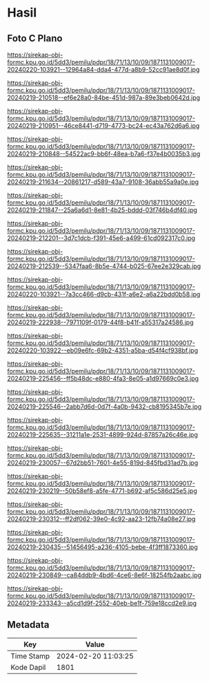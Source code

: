 # Hasil

## Foto C Plano

https://sirekap-obj-formc.kpu.go.id/5dd3/pemilu/pdpr/18/71/13/10/09/1871131009017-20240220-103921--12964a84-dda4-477d-a8b9-52cc91ae8d0f.jpg

https://sirekap-obj-formc.kpu.go.id/5dd3/pemilu/pdpr/18/71/13/10/09/1871131009017-20240219-210518--ef6e28a0-84be-451d-987a-89e3beb0642d.jpg

https://sirekap-obj-formc.kpu.go.id/5dd3/pemilu/pdpr/18/71/13/10/09/1871131009017-20240219-210951--46ce8441-d719-4773-bc24-ec43a762d6a6.jpg

https://sirekap-obj-formc.kpu.go.id/5dd3/pemilu/pdpr/18/71/13/10/09/1871131009017-20240219-210848--54522ac9-bb6f-48ea-b7a6-f37e4b0035b3.jpg

https://sirekap-obj-formc.kpu.go.id/5dd3/pemilu/pdpr/18/71/13/10/09/1871131009017-20240219-211634--20861217-d589-43a7-9108-36abb55a9a0e.jpg

https://sirekap-obj-formc.kpu.go.id/5dd3/pemilu/pdpr/18/71/13/10/09/1871131009017-20240219-211847--25a6a6d1-8e81-4b25-bddd-03f746b4df40.jpg

https://sirekap-obj-formc.kpu.go.id/5dd3/pemilu/pdpr/18/71/13/10/09/1871131009017-20240219-212201--3d7c1dcb-f391-45e6-a499-61cd092317c0.jpg

https://sirekap-obj-formc.kpu.go.id/5dd3/pemilu/pdpr/18/71/13/10/09/1871131009017-20240219-212539--5347faa6-8b5e-4744-b025-67ee2e329cab.jpg

https://sirekap-obj-formc.kpu.go.id/5dd3/pemilu/pdpr/18/71/13/10/09/1871131009017-20240220-103921--7a3cc466-d9cb-431f-a6e2-a6a22bdd0b58.jpg

https://sirekap-obj-formc.kpu.go.id/5dd3/pemilu/pdpr/18/71/13/10/09/1871131009017-20240219-222938--7971109f-0179-44f8-b41f-a55317a24586.jpg

https://sirekap-obj-formc.kpu.go.id/5dd3/pemilu/pdpr/18/71/13/10/09/1871131009017-20240220-103922--eb09e6fc-69b2-4351-a5ba-d54f4cf938bf.jpg

https://sirekap-obj-formc.kpu.go.id/5dd3/pemilu/pdpr/18/71/13/10/09/1871131009017-20240219-225456--ff5b48dc-e880-4fa3-8e05-a1d97669c0e3.jpg

https://sirekap-obj-formc.kpu.go.id/5dd3/pemilu/pdpr/18/71/13/10/09/1871131009017-20240219-225546--2abb7d6d-0d7f-4a0b-9432-cb8195345b7e.jpg

https://sirekap-obj-formc.kpu.go.id/5dd3/pemilu/pdpr/18/71/13/10/09/1871131009017-20240219-225635--31211a1e-2531-4899-924d-87857a26c46e.jpg

https://sirekap-obj-formc.kpu.go.id/5dd3/pemilu/pdpr/18/71/13/10/09/1871131009017-20240219-230057--67d2bb51-7601-4e55-819d-845fbd31ad7b.jpg

https://sirekap-obj-formc.kpu.go.id/5dd3/pemilu/pdpr/18/71/13/10/09/1871131009017-20240219-230219--50b58ef8-a5fe-4771-b692-af5c586d25e5.jpg

https://sirekap-obj-formc.kpu.go.id/5dd3/pemilu/pdpr/18/71/13/10/09/1871131009017-20240219-230312--ff2df062-39e0-4c92-aa23-12fb74a08e27.jpg

https://sirekap-obj-formc.kpu.go.id/5dd3/pemilu/pdpr/18/71/13/10/09/1871131009017-20240219-230435--51456495-a236-4105-bebe-4f3ff1873360.jpg

https://sirekap-obj-formc.kpu.go.id/5dd3/pemilu/pdpr/18/71/13/10/09/1871131009017-20240219-230849--ca84ddb9-4bd6-4ce6-8e6f-18254fb2aabc.jpg

https://sirekap-obj-formc.kpu.go.id/5dd3/pemilu/pdpr/18/71/13/10/09/1871131009017-20240219-233343--a5cd1d9f-2552-40eb-be1f-759e18ccd2e9.jpg


## Metadata

| Key        | Value               |
| ---------- | ------------------- |
| Time Stamp | 2024-02-20 11:03:25 |
| Kode Dapil | 1801                |




